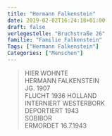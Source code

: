```yaml
---
title: "Hermann Falkenstein"
date: 2019-02-02T16:24:18+01:00
draft: false
verlegestelle: "Bruchstraße 26"
familie: "Familie Falkenstein"
Tags: ["Hermann Falkenstein"]
Categories: ["Menschen"]
---
```


> HIER WOHNTE <br />
> HERMANN FALKENSTEIN <br />
> JG. 1907 <br />
> FLUCHT 1936 HOLLAND <br />
> INTERNIERT WESTERBORK <br />
> DEPORTIERT 1943 <br />
> SOBIBOR <br />
> ERMORDET 16.7.1943 <br />
